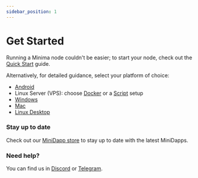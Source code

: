 ```yaml
---
sidebar_position: 1
---
```


# Get Started

Running a Minima node couldn't be easier; to start your node, check out the [Quick Start](/docs/runanode/quickstart) guide. 

Alternatively, for detailed guidance, select your platform of choice:

- [Android](/docs/runanode/selectplatform/android_v9_and_up)<br/>
- Linux Server (VPS): choose [Docker](/docs/runanode/selectplatform/linux_vps) or a [Script](/docs/runanode/selectplatform/linuxvpsservice) setup
- [Windows](/docs/runanode/selectplatform/windows)
- [Mac](/docs/runanode/selectplatform/mac)
- [Linux Desktop](/docs/runanode/selectplatform/linux_desktop)

### Stay up to date

Check out our [MiniDapp store](https://minidapps.minima.global/) to stay up to date with the latest MiniDapps.

### Need help?

You can find us in [Discord](https://discord.gg/minima) or [Telegram](https://t.me/Minima_Global).